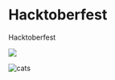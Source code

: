 # Hacktoberfest
Hacktoberfest


<a href="http://thecatapi.com"><img src="http://thecatapi.com/api/images/get?format=src&type=gif"></a>

![cats](http://thecatapi.com/api/images/get?format=src&type=gif)